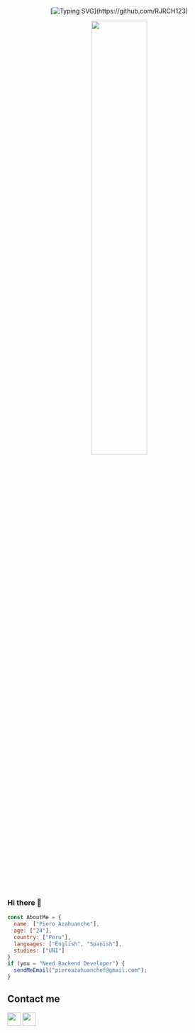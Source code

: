 <div align="center">

[![Typing SVG](https://readme-typing-svg.herokuapp.com/?lines=Welcome!&center=true&color="5CB8E4")](https://github.com/RJRCH123)

</div>

<div align="center">
  
<img src="https://consultoresinternacionales.org/img/reunion.gif" width="50%">

</div>

### Hi there 👋

```js 
const AboutMe = {
  name: ["Piero Azahuanche"],
  age: ["24"], 
  country: ["Peru"],
  languages: ["English", "Spanish"],
  studies: ["UNI"]
}
if (you = "Need Backend Developer") {
  sendMeEmail("pieroazahuanchef@gmail.com");
}
```

## Contact me
<p align="left">

<a href = "https://www.linkedin.com/in/piero-azahuanche-2a0a32185/"><img src="https://img.icons8.com/fluent/48/000000/linkedin.png" style='width: 30px; height:30px'/></a>
<a href = "https://www.instagram.com/pieroapodyopsis/"><img src="https://img.icons8.com/fluent/48/000000/instagram-new.png" style='width: 30px; height:30px'/></a>

</p>
